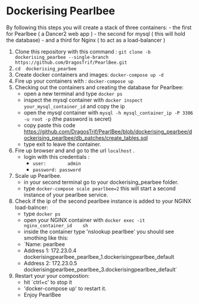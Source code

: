 <h1>Dockerising Pearlbee</h1>
By following this steps you will create a stack of three containers:
- the first for  Pearlbee ( a Dancer2 web app )
- the second for mysql ( this will hold the database)
- and a third for Nginx ( to act as a load-balancer )


1. Clone this repository with this command :
   `git clone -b dockerising_pearbee --single-branch https://github.com/DragosTrif/PearlBee.git`
2. `cd  dockerising_pearbee`
3. Create docker containers and images:
   `docker-compose up -d`
4. Fire up your containers with :
   `docker-compose up`
5. Checking out the containers and creating the database for Pearlbee:
    * open a new terminal and type `docker ps`
    * inspect the mysql container with `docker inspect your_mysql_container_id` and copy the ip
    * open the mysql container with `mysql -h mysql_container_ip -P 3306 -u root -p` (the password is secret)
    * copy paste this code https://github.com/DragosTrif/PearlBee/blob/dockerising_pearbee/dockerising_pearlbee/db_patches/create_tables.sql
    * type exit to leave the container.     
6. Fire up browser and and go to the url `localhost` .
    * login with this credentials : 
      *    `user:        admin `
      *    `password: password `
7. Scale up Pearlbee.
	* in your second terminal go to your dockerising_pearbee folder.
	* type `docker-compose scale pearlbee=2` this will start a second instance of your pearlbee service.
8. Check if the ip of the second pearlbee instance is added to your NGINX load-balncer:
	* type `docker ps`
	* open your NGINX container with `docker exec -it nginx_container_id    sh`
	* inside the container type 'nslookup pearlbee' you should see smothing like this:
	 * `Name:      pearlbee
	 * Address 1: 172.23.0.4 dockerisingpearlbee_pearlbee_1.dockerisingpearlbee_default
     * Address 2: 172.23.0.5 dockerisingpearlbee_pearlbee_3.dockerisingpearlbee_default`
9. Restart your your compostion:
 	* hit `ctrl+c' to stop it
 	* 'docker-compose up' to restart it.
 	* Enjoy PearlBee      

     
    